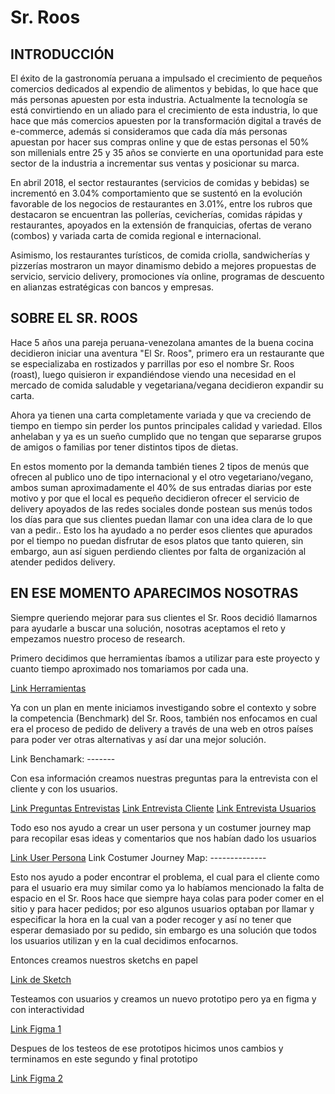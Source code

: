 # Sr. Roos

## INTRODUCCIÓN
El éxito de la gastronomía  peruana a impulsado el crecimiento de pequeños comercios dedicados al expendio de alimentos y bebidas, lo que hace que más personas apuesten por esta industria.
Actualmente la tecnología se está convirtiendo en un aliado para el crecimiento de esta industria, lo que hace que más comercios apuesten por la transformación digital a través de e-commerce, además si consideramos que cada día más personas apuestan por hacer sus compras online y que de estas personas el 50% son millenials entre 25 y 35 años se convierte en una oportunidad para este sector de la industria a incrementar sus ventas y posicionar su marca.

En abril 2018, el sector restaurantes (servicios de comidas y bebidas) se incrementó en 3.04% comportamiento que se sustentó en la evolución favorable de los negocios de restaurantes en 3.01%, entre los rubros que destacaron se encuentran las pollerías, cevicherías, comidas rápidas y restaurantes, apoyados en la extensión de franquicias, ofertas de verano (combos) y variada carta de comida regional e internacional.
 
Asimismo, los restaurantes turísticos, de comida criolla, sandwicherías y pizzerías mostraron un mayor dinamismo debido a mejores propuestas de servicio, servicio delivery, promociones vía online, programas de descuento en alianzas estratégicas con bancos y empresas.

## SOBRE EL SR. ROOS
Hace 5 años una pareja peruana-venezolana amantes de la buena cocina decidieron iniciar una aventura "El Sr. Roos", primero era un restaurante que se especializaba en rostizados y parrillas por eso el nombre Sr. Roos (roast), luego quisieron ir expandiéndose viendo una necesidad en el mercado de comida saludable y vegetariana/vegana decidieron expandir su carta.

Ahora ya tienen una carta completamente variada y que va creciendo de tiempo en tiempo sin perder los puntos principales calidad y variedad.
Ellos anhelaban y ya es un sueño cumplido que no tengan que separarse grupos de amigos o familias por tener distintos tipos de dietas.

En estos momento por la demanda también tienes 2 tipos de menús que ofrecen al publico uno de tipo internacional y el otro vegetariano/vegano, ambos suman aproximadamente el 40% de sus entradas diarias por este motivo y por que el local es pequeño decidieron ofrecer el servicio de delivery apoyados de las redes sociales donde postean sus menús todos los días para que sus clientes puedan llamar con una idea clara de lo que van a pedir..
Esto los ha ayudado a no perder esos clientes que apurados por el tiempo no puedan disfrutar de esos platos que tanto quieren, sin embargo, aun así siguen perdiendo clientes por falta de organización al atender pedidos delivery.

## EN ESE MOMENTO APARECIMOS NOSOTRAS
Siempre queriendo mejorar para sus clientes el Sr. Roos decidió llamarnos para ayudarle a buscar una solución, nosotras aceptamos el reto y empezamos nuestro proceso de research.

Primero decidimos que herramientas íbamos a utilizar para este proyecto y cuanto tiempo aproximado nos tomariamos por cada una.

[Link Herramientas](https://docs.google.com/document/d/16bN92VAGcYa7AZz-ySAykiTd0qeskzfyXMH8UkT8WqI/edit?usp=sharing)

Ya con un plan en mente iniciamos investigando sobre el contexto y sobre la competencia (Benchmark) del Sr. Roos, también nos enfocamos en cual era el proceso de pedido de delivery a través de una web en otros países para poder ver otras alternativas y así dar una mejor solución.

Link Benchamark: -------

Con esa información creamos nuestras preguntas para la entrevista con el cliente y con los usuarios.

[Link Preguntas Entrevistas](https://docs.google.com/document/d/1tAKZwQn2LpYb85DT-_AlFOSU1Rr_023LNiLKVg6EaZU/edit?usp=sharing)
[Link Entrevista Cliente](https://drive.google.com/file/d/1AVlIYiObJdXOWspjZ4O4UU5wj7j6DAmK/view?usp=sharing)
[Link Entrevista Usuarios](https://drive.google.com/file/d/1AVlIYiObJdXOWspjZ4O4UU5wj7j6DAmK/view?usp=sharing)

Todo eso nos ayudo a crear un user persona y un costumer journey map para recopilar esas ideas y comentarios que nos habían dado los usuarios

[Link User Persona](https://docs.google.com/document/d/1Pd0ZnzpdvRze1C6tpa2nJc3MndyQUJdkE7jmBV6yvZ0/edit?usp=sharing)
Link Costumer Journey Map: --------------

Esto nos ayudo a poder encontrar el problema, el cual para el cliente como para el usuario era muy similar
como ya lo habíamos mencionado la falta de espacio en el Sr. Roos hace que siempre haya colas para poder comer en el sitio y para hacer pedidos; por eso algunos usuarios optaban por llamar y especificar la hora en la cual van a poder recoger y así no tener que esperar demasiado por su pedido, sin embargo es una solución que todos los usuarios utilizan y en la cual decidimos enfocarnos.

Entonces creamos nuestros sketchs en papel

[Link de Sketch](https://drive.google.com/drive/folders/1OMW4OQmDC2Lgkpq_0cdG-QvvqVC2H4lc?usp=sharing)

Testeamos con usuarios y creamos un nuevo prototipo pero ya en figma y con interactividad

[Link Figma 1](https://www.figma.com/file/o1LRy8ZEvhY1kGpY5ShZuG/MARKETPLACE-FISRT)

Despues de los testeos de ese prototipos hicimos unos cambios y terminamos en este segundo y final prototipo

[Link Figma 2](https://www.figma.com/file/Nu79gt8Z71uo4ivwRfUdKeNc/MARKETPLACE-FINAL)

